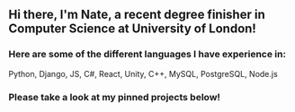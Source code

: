 ## Hi there, I'm Nate, a recent degree finisher in Computer Science at University of London!

### Here are some of the different languages I have experience in:
Python, Django, JS, C#, React, Unity, C++, MySQL, PostgreSQL, Node.js

### Please take a look at my pinned projects below!

<!--
**NateSamuel/NateSamuel** is a ✨ _special_ ✨ repository because its `README.md` (this file) appears on your GitHub profile.

Here are some ideas to get you started:

- 🔭 I’m currently working on ...
- 🌱 I’m currently learning ...
- 👯 I’m looking to collaborate on ...
- 🤔 I’m looking for help with ...
- 💬 Ask me about ...
- 📫 How to reach me: ...
- 😄 Pronouns: ...
- ⚡ Fun fact: ...
-->
